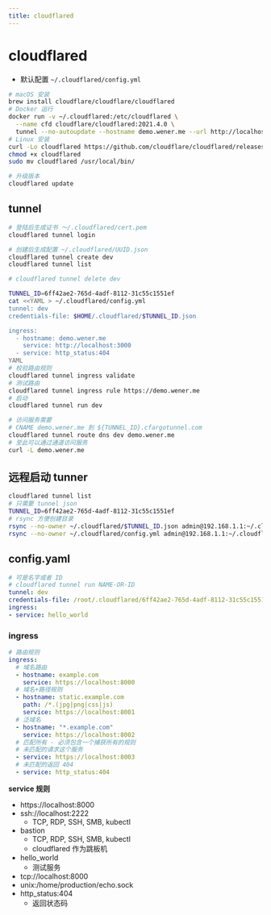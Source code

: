 ```yaml
---
title: cloudflared
---
```


# cloudflared

* 默认配置 `~/.cloudflared/config.yml`

```bash
# macOS 安装
brew install cloudflare/cloudflare/cloudflared
# Docker 运行
docker run -v ~/.cloudflared:/etc/cloudflared \
  --name cfd cloudflare/cloudflared:2021.4.0 \
  tunnel --no-autoupdate --hostname demo.wener.me --url http://localhost:8080
# Linux 安装
curl -Lo cloudflared https://github.com/cloudflare/cloudflared/releases/download/2021.4.0/cloudflared-linux-amd64
chmod +x cloudflared
sudo mv cloudflared /usr/local/bin/

# 升级版本
cloudflared update
```

## tunnel
```bash
# 登陆后生成证书 ～/.cloudflared/cert.pem
cloudflared tunnel login

# 创建后生成配置 ~/.cloudflared/UUID.json
cloudflared tunnel create dev
cloudflared tunnel list

# cloudflared tunnel delete dev

TUNNEL_ID=6ff42ae2-765d-4adf-8112-31c55c1551ef
cat <<YAML > ~/.cloudflared/config.yml
tunnel: dev
credentials-file: $HOME/.cloudflared/$TUNNEL_ID.json

ingress:
  - hostname: demo.wener.me
    service: http://localhost:3000
  - service: http_status:404
YAML
# 校验路由规则
cloudflared tunnel ingress validate
# 测试路由
cloudflared tunnel ingress rule https://demo.wener.me
# 启动
cloudflared tunnel run dev

# 访问服务需要
# CNAME demo.wener.me 到 ${TUNNEL_ID}.cfargotunnel.com
cloudflared tunnel route dns dev demo.wener.me
# 至此可以通过通道访问服务
curl -L demo.wener.me
```

## 远程启动 tunner

```bash
cloudflared tunnel list
# 只需要 tunnel json
TUNNEL_ID=6ff42ae2-765d-4adf-8112-31c55c1551ef
# rsync 方便创建目录
rsync --no-owner ~/.cloudflared/$TUNNEL_ID.json admin@192.168.1.1:~/.cloudflared/
rsync --no-owner ~/.cloudflared/config.yml admin@192.168.1.1:~/.cloudflared/
```

## config.yaml
```yaml
# 可是名字或者 ID
# cloudflared tunnel run NAME-OR-ID
tunnel: dev
credentials-file: /root/.cloudflared/6ff42ae2-765d-4adf-8112-31c55c1551ef.json
ingress:
- service: hello_world
```

### ingress

```yaml
# 路由规则
ingress:
  # 域名路由
  - hostname: example.com
    service: https://localhost:8000
  # 域名+路径规则
  - hostname: static.example.com
    path: /*.(jpg|png|css|js)
    service: https://localhost:8001
  # 泛域名
  - hostname: "*.example.com"
    service: https://localhost:8002
  # 匹配所有 - 必须包含一个捕获所有的规则
  # 未匹配的请求这个服务
  - service: https://localhost:8003
  # 未匹配的返回 404
  - service: http_status:404
```

__service 规则__

* https://localhost:8000
* ssh://localhost:2222
  * TCP, RDP, SSH, SMB, kubectl
* bastion
  * TCP, RDP, SSH, SMB, kubectl
  * cloudflared 作为跳板机
* hello_world
  * 测试服务
* tcp://localhost:8000
* unix:/home/production/echo.sock
* http_status:404
  * 返回状态码
